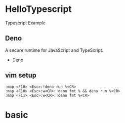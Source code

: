 # HelloTypescript
Typescript Example


## Deno
A secure runtime for JavaScript and TypeScript.
- [Deno](https://deno.land/#installation)


## vim setup

```
:map <F10> <Esc>:!deno run %<CR>
:map <F10> <Esc>:w<CR>:!deno fmt % && deno run %<CR>
:map <F11> <Esc>:w<CR>:!deno fmt %<CR>
```

# basic

